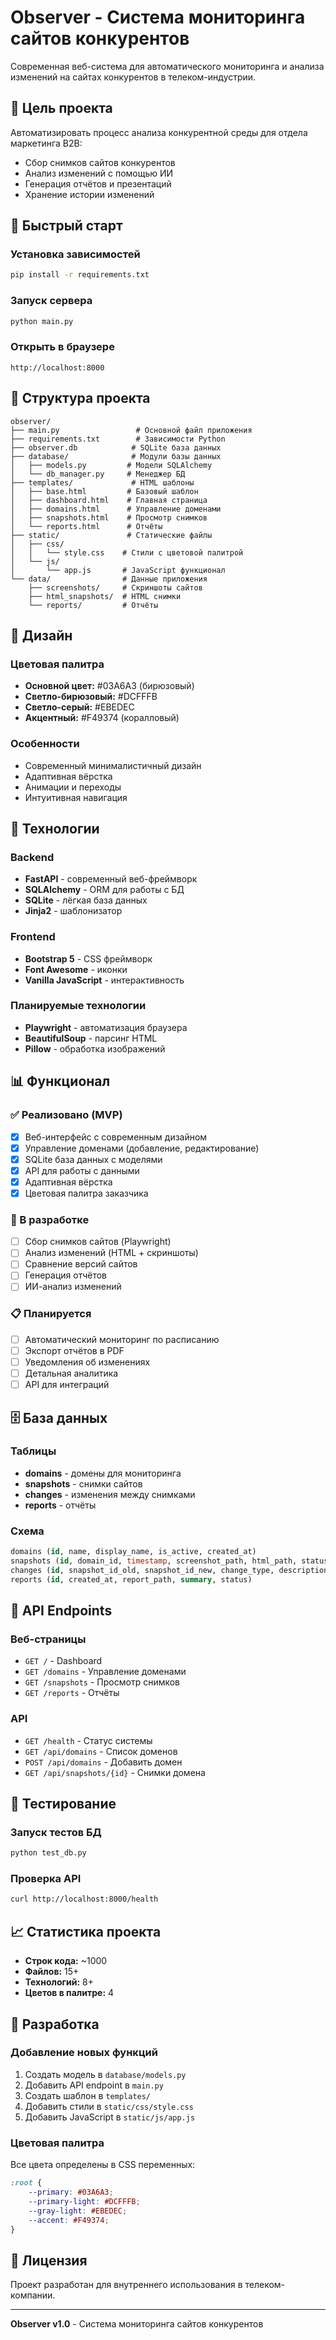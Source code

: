 # Observer - Система мониторинга сайтов конкурентов

Современная веб-система для автоматического мониторинга и анализа изменений на сайтах конкурентов в телеком-индустрии.

## 🎯 Цель проекта

Автоматизировать процесс анализа конкурентной среды для отдела маркетинга B2B:
- Сбор снимков сайтов конкурентов
- Анализ изменений с помощью ИИ
- Генерация отчётов и презентаций
- Хранение истории изменений

## 🚀 Быстрый старт

### Установка зависимостей
```bash
pip install -r requirements.txt
```

### Запуск сервера
```bash
python main.py
```

### Открыть в браузере
```
http://localhost:8000
```

## 📁 Структура проекта

```
observer/
├── main.py                 # Основной файл приложения
├── requirements.txt        # Зависимости Python
├── observer.db            # SQLite база данных
├── database/              # Модули базы данных
│   ├── models.py         # Модели SQLAlchemy
│   └── db_manager.py     # Менеджер БД
├── templates/             # HTML шаблоны
│   ├── base.html         # Базовый шаблон
│   ├── dashboard.html    # Главная страница
│   ├── domains.html      # Управление доменами
│   ├── snapshots.html    # Просмотр снимков
│   └── reports.html      # Отчёты
├── static/               # Статические файлы
│   ├── css/
│   │   └── style.css    # Стили с цветовой палитрой
│   └── js/
│       └── app.js       # JavaScript функционал
└── data/                # Данные приложения
    ├── screenshots/     # Скриншоты сайтов
    ├── html_snapshots/  # HTML снимки
    └── reports/         # Отчёты
```

## 🎨 Дизайн

### Цветовая палитра
- **Основной цвет:** #03A6A3 (бирюзовый)
- **Светло-бирюзовый:** #DCFFFB
- **Светло-серый:** #EBEDEC
- **Акцентный:** #F49374 (коралловый)

### Особенности
- Современный минималистичный дизайн
- Адаптивная вёрстка
- Анимации и переходы
- Интуитивная навигация

## 🔧 Технологии

### Backend
- **FastAPI** - современный веб-фреймворк
- **SQLAlchemy** - ORM для работы с БД
- **SQLite** - лёгкая база данных
- **Jinja2** - шаблонизатор

### Frontend
- **Bootstrap 5** - CSS фреймворк
- **Font Awesome** - иконки
- **Vanilla JavaScript** - интерактивность

### Планируемые технологии
- **Playwright** - автоматизация браузера
- **BeautifulSoup** - парсинг HTML
- **Pillow** - обработка изображений

## 📊 Функционал

### ✅ Реализовано (MVP)
- [x] Веб-интерфейс с современным дизайном
- [x] Управление доменами (добавление, редактирование)
- [x] SQLite база данных с моделями
- [x] API для работы с данными
- [x] Адаптивная вёрстка
- [x] Цветовая палитра заказчика

### 🚧 В разработке
- [ ] Сбор снимков сайтов (Playwright)
- [ ] Анализ изменений (HTML + скриншоты)
- [ ] Сравнение версий сайтов
- [ ] Генерация отчётов
- [ ] ИИ-анализ изменений

### 📋 Планируется
- [ ] Автоматический мониторинг по расписанию
- [ ] Экспорт отчётов в PDF
- [ ] Уведомления об изменениях
- [ ] Детальная аналитика
- [ ] API для интеграций

## 🗄️ База данных

### Таблицы
- **domains** - домены для мониторинга
- **snapshots** - снимки сайтов
- **changes** - изменения между снимками
- **reports** - отчёты

### Схема
```sql
domains (id, name, display_name, is_active, created_at)
snapshots (id, domain_id, timestamp, screenshot_path, html_path, status)
changes (id, snapshot_id_old, snapshot_id_new, change_type, description)
reports (id, created_at, report_path, summary, status)
```

## 🔄 API Endpoints

### Веб-страницы
- `GET /` - Dashboard
- `GET /domains` - Управление доменами
- `GET /snapshots` - Просмотр снимков
- `GET /reports` - Отчёты

### API
- `GET /health` - Статус системы
- `GET /api/domains` - Список доменов
- `POST /api/domains` - Добавить домен
- `GET /api/snapshots/{id}` - Снимки домена

## 🧪 Тестирование

### Запуск тестов БД
```bash
python test_db.py
```

### Проверка API
```bash
curl http://localhost:8000/health
```

## 📈 Статистика проекта

- **Строк кода:** ~1000
- **Файлов:** 15+
- **Технологий:** 8+
- **Цветов в палитре:** 4

## 🤝 Разработка

### Добавление новых функций
1. Создать модель в `database/models.py`
2. Добавить API endpoint в `main.py`
3. Создать шаблон в `templates/`
4. Добавить стили в `static/css/style.css`
5. Добавить JavaScript в `static/js/app.js`

### Цветовая палитра
Все цвета определены в CSS переменных:
```css
:root {
    --primary: #03A6A3;
    --primary-light: #DCFFFB;
    --gray-light: #EBEDEC;
    --accent: #F49374;
}
```

## 📝 Лицензия

Проект разработан для внутреннего использования в телеком-компании.

---

**Observer v1.0** - Система мониторинга сайтов конкурентов 